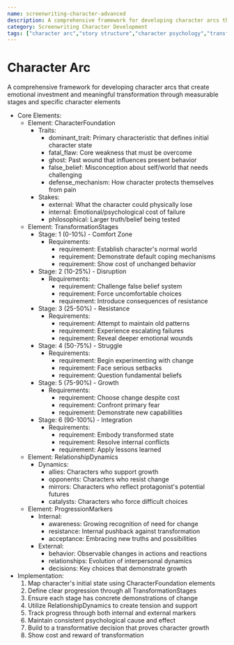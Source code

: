 ```yaml
---
name: screenwriting-character-advanced
description: A comprehensive framework for developing character arcs that create emotional investment and meaningful transformation through measurable stages and specific character elements
category: Screenwriting Character Development
tags: ["character arc","story structure","character psychology","transformation","llm-guidance"]
---
```


# Character Arc

A comprehensive framework for developing character arcs that create emotional investment and meaningful transformation through measurable stages and specific character elements

- Core Elements:
  - Element: CharacterFoundation
    - Traits:
      - dominant_trait: Primary characteristic that defines initial character state
      - fatal_flaw: Core weakness that must be overcome
      - ghost: Past wound that influences present behavior
      - false_belief: Misconception about self/world that needs challenging
      - defense_mechanism: How character protects themselves from pain
    - Stakes:
      - external: What the character could physically lose
      - internal: Emotional/psychological cost of failure
      - philosophical: Larger truth/belief being tested
  - Element: TransformationStages
    - Stage: 1 (0-10%) - Comfort Zone
        - Requirements:
            - requirement: Establish character's normal world
            - requirement: Demonstrate default coping mechanisms
            - requirement: Show cost of unchanged behavior
    - Stage: 2 (10-25%) - Disruption
        - Requirements:
            - requirement: Challenge false belief system
            - requirement: Force uncomfortable choices
            - requirement: Introduce consequences of resistance
    - Stage: 3 (25-50%) - Resistance
        - Requirements:
            - requirement: Attempt to maintain old patterns
            - requirement: Experience escalating failures
            - requirement: Reveal deeper emotional wounds
    - Stage: 4 (50-75%) - Struggle
        - Requirements:
            - requirement: Begin experimenting with change
            - requirement: Face serious setbacks
            - requirement: Question fundamental beliefs
    - Stage: 5 (75-90%) - Growth
        - Requirements:
            - requirement: Choose change despite cost
            - requirement: Confront primary fear
            - requirement: Demonstrate new capabilities
    - Stage: 6 (90-100%) - Integration
        - Requirements:
            - requirement: Embody transformed state
            - requirement: Resolve internal conflicts
            - requirement: Apply lessons learned
  - Element: RelationshipDynamics
    - Dynamics:
        - allies: Characters who support growth
        - opponents: Characters who resist change
        - mirrors: Characters who reflect protagonist's potential futures
        - catalysts: Characters who force difficult choices
  - Element: ProgressionMarkers
    - Internal:
        - awareness: Growing recognition of need for change
        - resistance: Internal pushback against transformation
        - acceptance: Embracing new truths and possibilities
    - External:
        - behavior: Observable changes in actions and reactions
        - relationships: Evolution of interpersonal dynamics
        - decisions: Key choices that demonstrate growth
- Implementation:
    1. Map character's initial state using CharacterFoundation elements
    2. Define clear progression through all TransformationStages
    3. Ensure each stage has concrete demonstrations of change
    4. Utilize RelationshipDynamics to create tension and support
    5. Track progress through both internal and external markers
    6. Maintain consistent psychological cause and effect
    7. Build to a transformative decision that proves character growth
    8. Show cost and reward of transformation